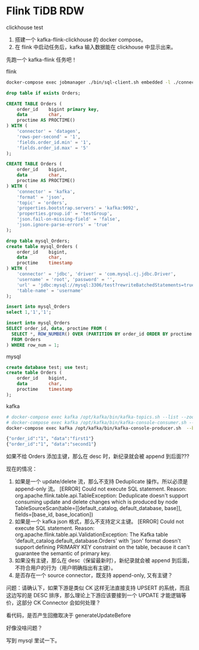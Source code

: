 # Flink TiDB RDW 

clickhouse test

1. 搭建一个 kafka-flink-clickhouse 的 docker compose。
2. 在 flink 中启动任务后，kafka 输入数据能在 clickhouse 中显示出来。

先跑一个 kafka-flink 任务吧！


flink

```sh
docker-compose exec jobmanager ./bin/sql-client.sh embedded -l ./connector-lib
```
```sql
drop table if exists Orders;

CREATE TABLE Orders (
    order_id    bigint primary key,
    data        char, 
    proctime AS PROCTIME()
) WITH (
    'connector' = 'datagen',
    'rows-per-second' = '1',
    'fields.order_id.min' = '1',
    'fields.order_id.max' = '5'
);

CREATE TABLE Orders (
    order_id    bigint,
    data        char, 
    proctime AS PROCTIME()
) WITH (
    'connector' = 'kafka',
    'format' = 'json',
    'topic' = 'orders',
    'properties.bootstrap.servers' = 'kafka:9092',
    'properties.group.id' = 'testGroup',
    'json.fail-on-missing-field' = 'false',
    'json.ignore-parse-errors' = 'true'
);

drop table mysql_Orders;
create table mysql_Orders (
    order_id    bigint,
    data        char, 
    proctime    timestamp
) WITH (
    'connector' = 'jdbc', 'driver' = 'com.mysql.cj.jdbc.Driver',
    'username' = 'root', 'password' = '',
    'url' = 'jdbc:mysql://mysql:3306/test?rewriteBatchedStatements=true',
    'table-name' = 'username'
);

insert into mysql_Orders
select 1,'1','1';

insert into mysql_Orders
SELECT order_id, data, proctime FROM (
  SELECT *, ROW_NUMBER() OVER (PARTITION BY order_id ORDER BY proctime DESC) AS row_num
  FROM Orders
) WHERE row_num = 1;
```

mysql
```sql
create database test; use test;
create table Orders (
    order_id    bigint,
    data        char, 
    proctime    timestamp
);
```

kafka
```sh
# docker-compose exec kafka /opt/kafka/bin/kafka-topics.sh --list --zookeeper zookeeper:2181 
# docker-compose exec kafka /opt/kafka/bin/kafka-console-consumer.sh --bootstrap-server kafka:9092 --topic orders --from-beginning
docker-compose exec kafka /opt/kafka/bin/kafka-console-producer.sh  --broker-list kafka:9092 --topic orders

{"order_id":"1", "data":"first1"}
{"order_id":"1", "data":"second1"}
```



如果不给 Orders 添加主键，那么在 desc 时，新纪录就会被 append 到后面???

现在的情况：
1. 如果是一个 update/delete 流，那么不支持 Deduplicate 操作。所以必须是 append-only 流。
[ERROR] Could not execute SQL statement. Reason:
org.apache.flink.table.api.TableException: Deduplicate doesn't support consuming update and delete changes which is produced by node TableSourceScan(table=[[default_catalog, default_database, base]], fields=[base_id, base_location])
2. 如果是一个 kafka json 格式，那么不支持定义主键。
[ERROR] Could not execute SQL statement. Reason:
org.apache.flink.table.api.ValidationException: The Kafka table 'default_catalog.default_database.Orders' with 'json' format doesn't support defining PRIMARY KEY constraint on the table, because it can't guarantee the semantic of primary key.
3. 如果没有主键，那么在 desc（保留最新时），新纪录就会被 append 到后面，不符合用户的行为（用户明确指出有主键）。
4. 是否存在一个 source connector，既支持 append-only, 又有主键？



问题：请确认下，如果下游是类似 CK 这样无法直接支持 UPSERT 的系统，而且这边写的是 DESC 排序，那么理论上下游应该要接到一个 UPDATE 才能逻辑等价，这部分 CK Connector 会如何处理？

看代码，是否产生回撤取决于 generateUpdateBefore

好像没啥问题？

写到 mysql 里试一下。